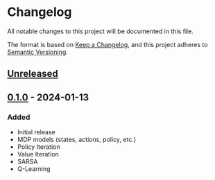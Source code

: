 # Changelog

All notable changes to this project will be documented in this file.

The format is based on [Keep a Changelog](https://keepachangelog.com/en/1.0.0/),
and this project adheres to [Semantic Versioning](https://semver.org/spec/v2.0.0.html).

## [Unreleased]

## [0.1.0] - 2024-01-13

### Added

- Initial release
- MDP models (states, actions, policy, etc.)
- Policy Iteration
- Value Iteration
- SARSA
- Q-Learning

[Unreleased]: https://github.com/devspaceship/madepro/compare/0.1.0...HEAD
[0.1.0]: https://github.com/devspaceship/madepro/releases/tag/0.1.0
